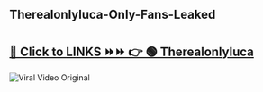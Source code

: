 
 ## Therealonlyluca-Only-Fans-Leaked

# <h2><a href="https://clipsfans.com/Therealonlyluca&ref=git">🔗 Click to LINKS ⏩⏩ 👉 🟢 Therealonlyluca </a></h2>

<a href="https://clipsfans.com/Therealonlyluca&ref=git" rel="nofollow" data-target="animated-image.originalLink"><img src="https://i.ibb.co.com/xMMVF88/686577567.gif" alt="Viral Video Original" style="max-width: 100%; display: inline-block;" data-target="animated-image.originalImage"></a>
